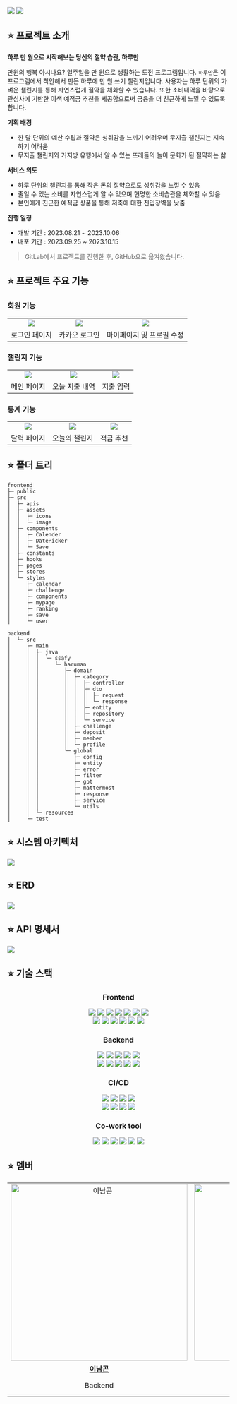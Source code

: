 <p>
  <img src="https://github.com/rainbowgon/haruman/blob/main/upload/bg-1.png?raw=true">
  <img src="https://github.com/rainbowgon/haruman/blob/main/upload/bg-2.png?raw=true">
</p>

## ⭐ 프로젝트 소개

**하루 만 원으로 시작해보는 당신의 절약 습관, 하루만**

만원의 행복 아시나요? 일주일을 만 원으로 생활하는 도전 프로그램입니다. `하루만`은 이 프로그램에서 착안해서 만든 하루에 만 원 쓰기 챌린지입니다. 사용자는 하루 단위의 가벼운 챌린지를 통해 자연스럽게 절약을 체화할 수 있습니다. 또한 소비내역을 바탕으로 관심사에 기반한 이색 예적금 추천을 제공함으로써 금융을 더 친근하게 느낄 수 있도록 합니다.

**기획 배경**

- 한 달 단위의 예산 수립과 절약은 성취감을 느끼기 어려우며 무지출 챌린지는 지속하기 어려움
- 무지출 챌린지와 거지방 유행에서 알 수 있는 또래들의 놀이 문화가 된 절약하는 삶

**서비스 의도**

- 하루 단위의 챌린지를 통해 작은 돈의 절약으로도 성취감을 느낄 수 있음
- 줄일 수 있는 소비를 자연스럽게 알 수 있으며 현명한 소비습관을 체화할 수 있음
- 본인에게 친근한 예적금 상품을 통해 저축에 대한 진입장벽을 낮춤

**진행 일정**

- 개발 기간 : 2023.08.21 ~ 2023.10.06
- 배포 기간 : 2023.09.25 ~ 2023.10.15

> GitLab에서 프로젝트를 진행한 후, GitHub으로 옮겨왔습니다.

## ⭐ 프로젝트 주요 기능

### 회원 기능

<table>
  <tr>
    <td align="center">
      <img src="https://github.com/rainbowgon/haruman/blob/main/upload/gif/%E1%84%85%E1%85%A9%E1%84%80%E1%85%B3%E1%84%8B%E1%85%B5%E1%86%AB%20%E1%84%91%E1%85%A6%E1%84%8B%E1%85%B5%E1%84%8C%E1%85%B5.gif?raw=true" />
    </td>
    <td align="center">
      <img src="https://github.com/rainbowgon/haruman/blob/main/upload/gif/%E1%84%8F%E1%85%A1%E1%84%8F%E1%85%A1%E1%84%8B%E1%85%A9%20%E1%84%85%E1%85%A9%E1%84%80%E1%85%B3%E1%84%8B%E1%85%B5%E1%86%AB.gif?raw=true" />
    </td>
    <td align="center">
      <img src="https://github.com/rainbowgon/haruman/blob/main/upload/gif/%E1%84%86%E1%85%A1%E1%84%8B%E1%85%B5%E1%84%91%E1%85%A6%E1%84%8B%E1%85%B5%E1%84%8C%E1%85%B5%20%E1%84%86%E1%85%B5%E1%86%BE%20%E1%84%91%E1%85%B3%E1%84%85%E1%85%A9%E1%84%91%E1%85%B5%E1%86%AF%20%E1%84%89%E1%85%AE%E1%84%8C%E1%85%A5%E1%86%BC.gif?raw=true" />
    </td>
  </tr>
  <tr>
    <td align="center">
      <span>로그인 페이지</span>
    </td>
    <td align="center">
      <span>카카오 로그인</span>
    </td>
    <td align="center">
      <span>마이페이지 및 프로필 수정</span>
    </td>
  </tr>
</table>

### 챌린지 기능

<table>
  <tr>
    <td align="center">
      <img src="https://github.com/rainbowgon/haruman/blob/main/upload/gif/%E1%84%86%E1%85%A6%E1%84%8B%E1%85%B5%E1%86%AB%20%E1%84%91%E1%85%A6%E1%84%8B%E1%85%B5%E1%84%8C%E1%85%B5.gif?raw=true" />
    </td>
    <td align="center">
      <img src="https://github.com/rainbowgon/haruman/blob/main/upload/gif/%E1%84%8B%E1%85%A9%E1%84%82%E1%85%B3%E1%86%AF%20%E1%84%8C%E1%85%B5%E1%84%8E%E1%85%AE%E1%86%AF%20%E1%84%82%E1%85%A2%E1%84%8B%E1%85%A7%E1%86%A8.gif?raw=true" />
    </td>
    <td align="center">
      <img src="https://github.com/rainbowgon/haruman/blob/main/upload/gif/%E1%84%8C%E1%85%B5%E1%84%8E%E1%85%AE%E1%86%AF%20%E1%84%8B%E1%85%B5%E1%86%B8%E1%84%85%E1%85%A7%E1%86%A8.gif?raw=true" />
    </td>
  </tr>
  <tr>
    <td align="center">
      <span>메인 페이지</span>
    </td>
    <td align="center">
      <span>오늘 지출 내역</span>
    </td>
    <td align="center">
      <span>지출 입력</span>
    </td>
  </tr>
</table>

### 통계 기능

<table>
  <tr>
    <td align="center">
      <img src="https://github.com/rainbowgon/haruman/blob/main/upload/gif/%E1%84%83%E1%85%A1%E1%86%AF%E1%84%85%E1%85%A7%E1%86%A8%20%E1%84%91%E1%85%A6%E1%84%8B%E1%85%B5%E1%84%8C%E1%85%B5.gif?raw=true" />
    </td>
    <td align="center">
      <img src="https://github.com/rainbowgon/haruman/blob/main/upload/gif/%E1%84%8B%E1%85%A9%E1%84%82%E1%85%B3%E1%86%AF%E1%84%8B%E1%85%B4%20%E1%84%8E%E1%85%A2%E1%86%AF%E1%84%85%E1%85%B5%E1%86%AB%E1%84%8C%E1%85%B5.gif?raw=true" />
    </td>
    <td align="center">
      <img src="https://github.com/rainbowgon/haruman/blob/main/upload/gif/%E1%84%8C%E1%85%A5%E1%86%A8%E1%84%80%E1%85%B3%E1%86%B7%20%E1%84%8E%E1%85%AE%E1%84%8E%E1%85%A5%E1%86%AB.gif?raw=true" />
    </td>
  </tr>
  <tr>
    <td align="center">
      <span>달력 페이지</span>
    </td>
    <td align="center">
      <span>오늘의 챌린지</span>
    </td>
    <td align="center">
      <span>적금 추천</span>
    </td>
  </tr>
</table>

## ⭐ 폴더 트리

```
frontend
├─ public
├─ src
│  ├─ apis
│  ├─ assets
│  │  ├─ icons
│  │  └─ image
│  ├─ components
│  │  ├─ Calender
│  │  ├─ DatePicker
│  │  └─ Save
│  ├─ constants
│  ├─ hooks
│  ├─ pages
│  ├─ stores
│  └─ styles
│     ├─ calendar
│     ├─ challenge
│     ├─ components
│     ├─ mypage
│     ├─ ranking
│     ├─ save
│     └─ user
```

```
backend
│  └─ src
│     ├─ main
│     │  ├─ java
│     │  │  └─ ssafy
│     │  │     └─ haruman
│     │  │        ├─ domain
│     │  │        │  ├─ category
│     │  │        │  │  ├─ controller
│     │  │        │  │  ├─ dto
│     │  │        │  │  │  ├─ request
│     │  │        │  │  │  └─ response
│     │  │        │  │  ├─ entity
│     │  │        │  │  ├─ repository
│     │  │        │  │  └─ service
│     │  │        │  ├─ challenge
│     │  │        │  ├─ deposit
│     │  │        │  ├─ member
│     │  │        │  └─ profile
│     │  │        └─ global
│     │  │           ├─ config
│     │  │           ├─ entity
│     │  │           ├─ error
│     │  │           ├─ filter
│     │  │           ├─ gpt
│     │  │           ├─ mattermost
│     │  │           ├─ response
│     │  │           ├─ service
│     │  │           └─ utils
│     │  └─ resources
│     └─ test
```

## ⭐ 시스템 아키텍처

<img src="https://github.com/rainbowgon/haruman/blob/main/upload/architecture.png?raw=true">

## ⭐ ERD

<img src="https://github.com/rainbowgon/haruman/blob/main/upload/erd.png?raw=true">

## ⭐ API 명세서

<img src="https://github.com/rainbowgon/haruman/blob/main/upload/api.png?raw=true">

## ⭐ 기술 스택

<h3 align="center">Frontend</h3>
<p align="center">
    <img src="https://img.shields.io/badge/Yarn-2C8EBB?&logo=yarn&logoColor=white">
    <img src="https://img.shields.io/badge/TypeScript-3178C6?&logo=typescript&logoColor=white">
    <img src="https://img.shields.io/badge/Node.js-339933?&logo=nodedotjs&logoColor=white">
    <img src="https://img.shields.io/badge/React-61DAFB?&logo=react&logoColor=white">
    <img src="https://img.shields.io/badge/PWA-5A0FC8?&logo=pwa&logoColor=white">
    <img src="https://img.shields.io/badge/Redux-764ABC?&logo=redux&logoColor=white">
    <img src="https://img.shields.io/badge/axios-5A29E4?&logo=axios&logoColor=white">
    <br>
    <img src="https://img.shields.io/badge/ReactRouter-CA4245?&logo=reactrouter&logoColor=white">
    <img src="https://img.shields.io/badge/ESLint-4B32C3?&logo=eslint&logoColor=white">
    <img src="https://img.shields.io/badge/Prettier-F7B93E?&logo=prettier&logoColor=white">
    <img src="https://img.shields.io/badge/Sass-CC6699?&logo=sass&logoColor=white">
    <img src="https://img.shields.io/badge/Chart.js-FF6384?&logo=chartdotjs&logoColor=white">
    <img src="https://img.shields.io/badge/D3.js-F9A03C?&logo=d3dotjs&logoColor=white">
</p>

<h3 align="center">Backend</h3>
<p align="center">
    <img src="https://img.shields.io/badge/Java-007396?&logo=java&logoColor=white">
    <img src="https://img.shields.io/badge/SpringBoot-6DB33F?&logo=springboot&logoColor=white">
    <img src="https://img.shields.io/badge/Gradle-02303A?&logo=gradle&logoColor=white">
    <img src="https://img.shields.io/badge/SpringSecurity-6DB33F?&logo=springsecurity&logoColor=white">
    <img src="https://img.shields.io/badge/JWT-000000?&logo=jsonwebtokens&logoColor=white">
    <br>
    <img src="https://img.shields.io/badge/Hibernate-59666C?&logo=hibernate&logoColor=white">
    <img src="https://img.shields.io/badge/MySQL-4479A1?&logo=mysql&logoColor=white">
    <img src="https://img.shields.io/badge/Redis-DC382D?&logo=redis&logoColor=white">
    <img src="https://img.shields.io/badge/H2-FF9900?&logo=h2&logoColor=white">
    <img src="https://img.shields.io/badge/OpenAI-412991?&logo=openai&logoColor=white">
</p>

<h3 align="center">CI/CD</h3>
<p align="center">
    <img src="https://img.shields.io/badge/Docker-2496ED?&logo=docker&logoColor=white">
    <img src="https://img.shields.io/badge/Jenkins-D24939?&logo=jenkins&logoColor=white">
    <img src="https://img.shields.io/badge/nginx-009639?&logo=nginx&logoColor=white">
    <img src="https://img.shields.io/badge/SonarQube-4E9BCD?&logo=sonarqube&logoColor=white">
    <br>
    <img src="https://img.shields.io/badge/ubuntu-E95420?&logo=ubuntu&logoColor=white">
    <img src="https://img.shields.io/badge/amazon EC2-FF9900?&logo=amazon ec2&logoColor=white">
    <img src="https://img.shields.io/badge/amazon RDS-527FFF?&logo=amazonrds&logoColor=white">
    <img src="https://img.shields.io/badge/amazon S3-569A31?&logo=amazons3&logoColor=white">
</p>

<h3 align="center">Co-work tool</h3>
<p align="center">
    <img src="https://img.shields.io/badge/GitLab-FC6D26?&logo=GitLab&logoColor=white">
    <img src="https://img.shields.io/badge/Notion-000000?&logo=Notion&logoColor=white">
    <img src="https://img.shields.io/badge/Jira-0052CC?&logo=Jira Software&logoColor=white">
    <img src="https://img.shields.io/badge/Postman-FF6C37?&logo=Postman&logoColor=white">
    <img src="https://img.shields.io/badge/Figma-F24E1E?&logo=Figma&logoColor=white">
    <img src="https://img.shields.io/badge/Mattermost-0058CC?&logo=Mattermost&logoColor=white">
</p>

## ⭐ 멤버

<table>
  <tr>
  <td align="center">
      <a href="https://github.com/ng-lee">
        <img src="https://github.com/ng-lee.png" width="400" alt="이남곤" />
      </a>
    </td>
    <td align="center">
      <a href="https://github.com/nutbrown">
        <img src="https://github.com/nutbrown.png" width="400" alt="전혜련" />
      </a>
    </td>
    <td align="center">
      <a href="https://github.com/chogoal">
        <img src="https://github.com/chogoal.png" width="400" alt="최해미" />
      </a>
    </td>
    <td align="center">
      <a href="https://github.com/Byungul">
        <img src="https://github.com/Byungul.png" width="400" alt="변정원" />
      </a>
    </td>
    <td align="center">
      <a href="https://github.com/usedupnote">
        <img src="https://github.com/usedupnote.png" width="400" alt="이정명" />
      </a>
    </td>
    <td align="center">
      <a href="https://github.com/Gobro-s">
        <img src="https://github.com/Gobro-s.png" width="400" alt="고세훈" />
      </a>
    </td>
  </tr>
  <tr>
    <td align="center">
      <a href="https://github.com/ng-lee">
        <b>이남곤</b>
      </a>
    </td>
    <td align="center">
      <a href="https://github.com/nutbrown">
        <b>전혜련</b>
      </a>
    </td>
    <td align="center">
      <a href="https://github.com/chogoal">
        <b>최해미</b>
      </a>
    </td>
    <td align="center">
      <a href="https://github.com/Byungul">
        <b>변정원</b>
      </a>
    </td>
    <td align="center">
      <a href="https://github.com/usedupnote">
        <b>이정명</b>
      </a>
    </td>
    <td align="center">
      <a href="https://github.com/Gobro-s">
        <b>고세훈</b>
      </a>
    </td>
  </tr>
    <td align="center">
      <span>Backend</span>
    </td>
    <td align="center">
      <span>Backend<br>Infra</span>
    </td>
    <td align="center">
      <span>Backend</span>
    </td>
    <td align="center">
      <span>Backend</span>
    </td>
    <td align="center">
      <span>Frontend</span>
    </td>
    <td align="center">
      <span>Frontend</span>
    </td>
  </tr>
</table>
